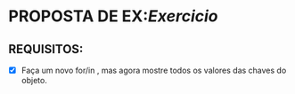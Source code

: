 # PROPOSTA DE EX:*Exercicio*
## REQUISITOS:
- [x]  Faça um novo for/in , mas agora mostre todos os valores das chaves do objeto.